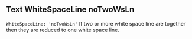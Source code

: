 ## Text WhiteSpaceLine noTwoWsLn

`WhiteSpaceLine: 'noTwoWsLn'` If two or more white space line are together then they are reduced to one white space line.  